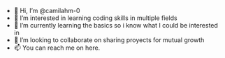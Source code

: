 - 👋 Hi, I’m @camilahm-0
- 👀 I’m interested in learning coding skills in multiple fields
- 🌱 I’m currently learning the basics so i know what I could be interested in
- 💞️ I’m looking to collaborate on sharing proyects for mutual growth
- 📫 You can reach me on here.

<!---
camilahm-0/camilahm-0 is a ✨ special ✨ repository because its `README.md` (this file) appears on your GitHub profile.
You can click the Preview link to take a look at your changes.
--->
